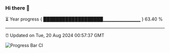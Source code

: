 ### Hi there 👋

⏳ Year progress { ███████████████████▁▁▁▁▁▁▁▁▁▁▁ } 63.40 %

---

⏰ Updated on Tue, 20 Aug 2024 00:57:37 GMT

![Progress Bar CI](https://github.com/liununu/liununu/workflows/Progress%20Bar%20CI/badge.svg)
